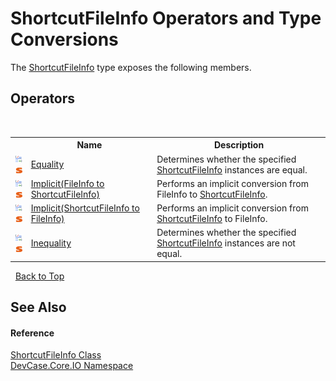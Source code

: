 # ShortcutFileInfo Operators and Type Conversions
 

The <a href="T_DevCase_Core_IO_ShortcutFileInfo">ShortcutFileInfo</a> type exposes the following members.


## Operators
&nbsp;<table><tr><th></th><th>Name</th><th>Description</th></tr><tr><td>![Public operator](media/puboperator.gif "Public operator")![Static member](media/static.gif "Static member")</td><td><a href="M_DevCase_Core_IO_ShortcutFileInfo_op_Equality">Equality</a></td><td>
Determines whether the specified <a href="T_DevCase_Core_IO_ShortcutFileInfo">ShortcutFileInfo</a> instances are equal.</td></tr><tr><td>![Public operator](media/puboperator.gif "Public operator")![Static member](media/static.gif "Static member")</td><td><a href="M_DevCase_Core_IO_ShortcutFileInfo_op_Implicit_1">Implicit(FileInfo to ShortcutFileInfo)</a></td><td>
Performs an implicit conversion from FileInfo to <a href="T_DevCase_Core_IO_ShortcutFileInfo">ShortcutFileInfo</a>.</td></tr><tr><td>![Public operator](media/puboperator.gif "Public operator")![Static member](media/static.gif "Static member")</td><td><a href="M_DevCase_Core_IO_ShortcutFileInfo_op_Implicit">Implicit(ShortcutFileInfo to FileInfo)</a></td><td>
Performs an implicit conversion from <a href="T_DevCase_Core_IO_ShortcutFileInfo">ShortcutFileInfo</a> to FileInfo.</td></tr><tr><td>![Public operator](media/puboperator.gif "Public operator")![Static member](media/static.gif "Static member")</td><td><a href="M_DevCase_Core_IO_ShortcutFileInfo_op_Inequality">Inequality</a></td><td>
Determines whether the specified <a href="T_DevCase_Core_IO_ShortcutFileInfo">ShortcutFileInfo</a> instances are not equal.</td></tr></table>&nbsp;
<a href="#shortcutfileinfo-operators-and-type-conversions">Back to Top</a>

## See Also


#### Reference
<a href="T_DevCase_Core_IO_ShortcutFileInfo">ShortcutFileInfo Class</a><br /><a href="N_DevCase_Core_IO">DevCase.Core.IO Namespace</a><br />